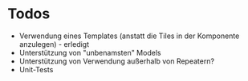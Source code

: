 # Todos
- Verwendung eines Templates (anstatt die Tiles in der Komponente anzulegen) - erledigt 
- Unterstützung von "unbenamsten" Models
- Unterstützung von Verwendung außerhalb von Repeatern?
- Unit-Tests